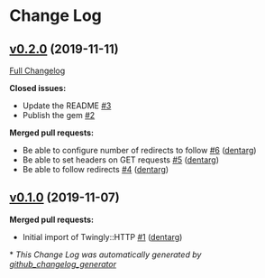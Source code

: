# Change Log

## [v0.2.0](https://github.com/twingly/twingly-http/tree/v0.2.0) (2019-11-11)
[Full Changelog](https://github.com/twingly/twingly-http/compare/v0.1.0...v0.2.0)

**Closed issues:**

- Update the README [\#3](https://github.com/twingly/twingly-http/issues/3)
- Publish the gem [\#2](https://github.com/twingly/twingly-http/issues/2)

**Merged pull requests:**

- Be able to configure number of redirects to follow [\#6](https://github.com/twingly/twingly-http/pull/6) ([dentarg](https://github.com/dentarg))
- Be able to set headers on GET requests [\#5](https://github.com/twingly/twingly-http/pull/5) ([dentarg](https://github.com/dentarg))
- Be able to follow redirects [\#4](https://github.com/twingly/twingly-http/pull/4) ([dentarg](https://github.com/dentarg))

## [v0.1.0](https://github.com/twingly/twingly-http/tree/v0.1.0) (2019-11-07)
**Merged pull requests:**

- Initial import of Twingly::HTTP [\#1](https://github.com/twingly/twingly-http/pull/1) ([dentarg](https://github.com/dentarg))



\* *This Change Log was automatically generated by [github_changelog_generator](https://github.com/skywinder/Github-Changelog-Generator)*